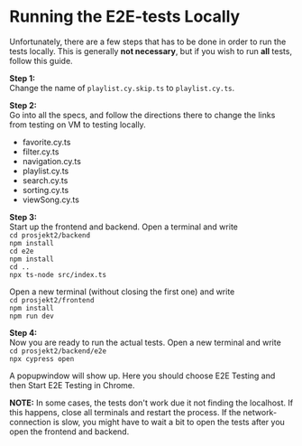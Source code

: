 # Running the E2E-tests Locally

Unfortunately, there are a few steps that has to be done in order to run the tests locally. This is generally **not necessary**, but if you wish to run **all** tests, follow this guide.

**Step 1:**  
Change the name of `playlist.cy.skip.ts` to `playlist.cy.ts`.

**Step 2:**  
Go into all the specs, and follow the directions there to change the links from testing on VM to testing locally.

- favorite.cy.ts
- filter.cy.ts
- navigation.cy.ts
- playlist.cy.ts
- search.cy.ts
- sorting.cy.ts
- viewSong.cy.ts

**Step 3:**  
Start up the frontend and backend. Open a terminal and write  
`cd prosjekt2/backend`  
`npm install`  
`cd e2e`  
`npm install`  
`cd ..`  
`npx ts-node src/index.ts`

Open a new terminal (without closing the first one) and write  
`cd prosjekt2/frontend`  
`npm install`  
`npm run dev`

**Step 4:**  
Now you are ready to run the actual tests. Open a new terminal and write  
`cd prosjekt2/backend/e2e`  
`npx cypress open`

A popupwindow will show up. Here you should choose E2E Testing and then Start E2E Testing in Chrome.

**NOTE:** In some cases, the tests don't work due it not finding the localhost. If this happens, close all terminals and restart the process. If the network-connection is slow, you might have to wait a bit to open the tests after you open the frontend and backend.
